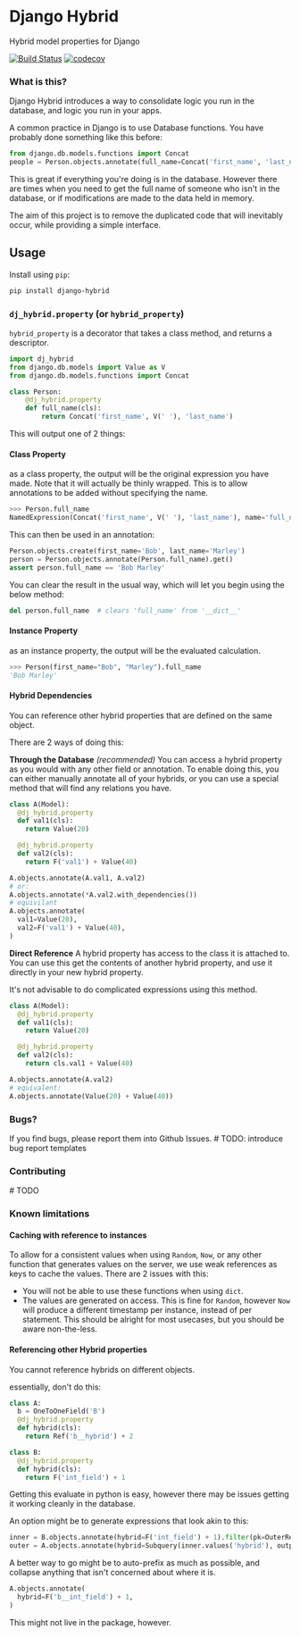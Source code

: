 # Django Hybrid

Hybrid model properties for Django

[![Build Status](https://travis-ci.org/cybojenix/django-hybrid.svg?branch=master)](https://travis-ci.org/cybojenix/django-hybrid)
[![codecov](https://codecov.io/gh/cybojenix/django-hybrid/branch/master/graph/badge.svg)](https://codecov.io/gh/cybojenix/django-hybrid)


### What is this?
Django Hybrid introduces a way to consolidate logic you run in the database,
and logic you run in your apps.

A common practice in Django is to use Database functions. You have probably done
something like this before:

```python
from django.db.models.functions import Concat
people = Person.objects.annotate(full_name=Concat('first_name', 'last_name'))
```

This is great if everything you're doing is in the database. However there are times
when you need to get the full name of someone who isn't in the database, or if
modifications are made to the data held in memory.

The aim of this project is to remove the duplicated code that will inevitably occur,
while providing a simple interface.


## Usage
Install using `pip`:
```bash
pip install django-hybrid
```

### `dj_hybrid.property` (or `hybrid_property`)
`hybrid_property` is a decorator that takes a class method, and returns a descriptor.

```python
import dj_hybrid
from django.db.models import Value as V
from django.db.models.functions import Concat

class Person:
    @dj_hybrid.property
    def full_name(cls):
        return Concat('first_name', V(' '), 'last_name')
```

This will output one of 2 things:

#### Class Property
as a class property, the output will be the original expression you have made.
Note that it will actually be thinly wrapped. This is to allow annotations to be
added without specifying the name.
```python
>>> Person.full_name
NamedExpression(Concat('first_name', V(' '), 'last_name'), name='full_name')
```

This can then be used in an annotation:
```python
Person.objects.create(first_name='Bob', last_name='Marley')
person = Person.objects.annotate(Person.full_name).get()
assert person.full_name == 'Bob Marley'
```
You can clear the result in the usual way, which will let you begin using the below method:
```python
del person.full_name  # clears 'full_name' from '__dict__'
```

#### Instance Property
as an instance property, the output will be the evaluated calculation.
```python
>>> Person(first_name="Bob", "Marley").full_name
'Bob Marley'
```


#### Hybrid Dependencies
You can reference other hybrid properties that are defined on the same object.

There are 2 ways of doing this:

**Through the Database**  *(recommended)*
You can access a hybrid property as you would with any other field or annotation.
To enable doing this, you can either manually annotate all of your hybrids, or
you can use a special method that will find any relations you have.

```python
class A(Model):
  @dj_hybrid.property
  def val1(cls):
    return Value(20)

  @dj_hybrid.property
  def val2(cls):
    return F('val1') + Value(40)

A.objects.annotate(A.val1, A.val2)
# or:
A.objects.annotate(*A.val2.with_dependencies())
# equivilant
A.objects.annotate(
  val1=Value(20),
  val2=F('val1') + Value(40),
)
```

**Direct Reference**
A hybrid property has access to the class it is attached to. You can use this
get the contents of another hybrid property, and use it directly in your new hybrid property.

It's not advisable to do complicated expressions using this method.

```python
class A(Model):
  @dj_hybrid.property
  def val1(cls):
    return Value(20)

  @dj_hybrid.property
  def val2(cls):
    return cls.val1 + Value(40)

A.objects.annotate(A.val2)
# equivalent:
A.objects.annotate(Value(20) + Value(40))
```


### Bugs?
If you find bugs, please report them into Github Issues.
\# TODO: introduce bug report templates

### Contributing
\# TODO


### Known limitations

#### Caching with reference to instances
To allow for a consistent values when using `Random`, `Now`, or any other function that
generates values on the server, we use weak references as keys to cache the values.
There are 2 issues with this:
- You will not be able to use these functions when using `dict`.
- The values are generated on access. This is fine for `Random`, however
  `Now` will produce a different timestamp per instance, instead of per statement.
  This should be alright for most usecases, but you should be aware non-the-less.


#### Referencing other Hybrid properties
You cannot reference hybrids on different objects.

essentially, don't do this:
```python
class A:
  b = OneToOneField('B')
  @dj_hybrid.property
  def hybrid(cls):
    return Ref('b__hybrid') + 2

class B:
  @dj_hybrid.property
  def hybrid(cls):
    return F('int_field') + 1
```

Getting this evaluate in python is easy, however there may be issues
getting it working cleanly in the database.

An option might be to generate expressions that look akin to this:

```python
inner = B.objects.annotate(hybrid=F('int_field') + 1).filter(pk=OuterRef('b'))
outer = A.objects.annotate(hybrid=Subquery(inner.values('hybrid'), output_field=IntegerField()) + 2)
```

A better way to go might be to auto-prefix as much as possible, and collapse
anything that isn't concerned about where it is.
```python
A.objects.annotate(
  hybrid=F('b__int_field') + 1,
)
```

This might not live in the package, however.
